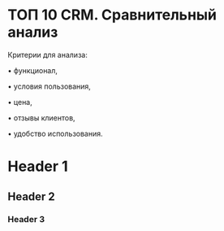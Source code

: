 # ТОП 10 CRM. Сравнительный анализ
Критерии для анализа:

&#8226; функционал,

&#8226; условия пользования,

&#8226; цена,

&#8226; отзывы клиентов,

&#8226; удобство использования.
# Header 1
## Header 2
### Header 3
